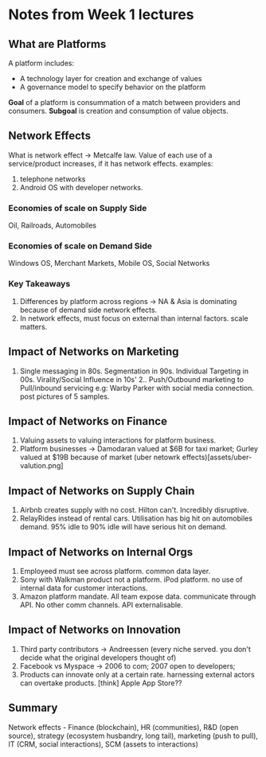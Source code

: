 # Notes from Week 1 lectures

## What are Platforms

A platform includes:
* A technology layer for creation and exchange of values
* A governance model to specify behavior on the platform

**Goal** of a platform is consummation of a match between providers and consumers. **Subgoal** is creation and consumption of value objects.

## Network Effects
What is network effect -> Metcalfe law. Value of each use of a service/product increases, if it has network effects.
examples:
1. telephone networks
2. Android OS with developer networks.

### Economies of scale on Supply Side
Oil, Railroads, Automobiles
### Economies of scale on Demand Side
Windows OS, Merchant Markets, Mobile OS, Social Networks

### Key Takeaways
1. Differences by platform across regions -> NA & Asia is dominating because of demand side network effects.
2. In network effects, must focus on external than internal factors. scale matters.

## Impact of Networks on Marketing

1. Single messaging in 80s. Segmentation in 90s. Individual Targeting in 00s. Virality/Social Influence in 10s'
2.. Push/Outbound marketing to Pull/inbound servicing
e.g: Warby Parker with social media connection. post pictures of 5 samples.

## Impact of Networks on Finance

1. Valuing assets to valuing interactions for platform business.
2. Platform businesses -> Damodaran valued at $6B for taxi market; Gurley valued at $19B because of market
(uber netowrk effects)[assets/uber-valution.png]

## Impact of Networks on Supply Chain

1. Airbnb creates supply with no cost. Hilton can't. Incredibly disruptive.
2. RelayRides instead of rental cars. Utilisation has big hit on automobiles demand. 
   95% idle to 90% idle will have serious hit on demand.

## Impact of Networks on Internal Orgs

1. Employeed must see across platform. common data layer.
2. Sony with Walkman product not a platform. iPod platform. no use of internal data for customer interactions.
3. Amazon platform mandate. All team expose data. communicate through API. No other comm channels. API externalisable.

## Impact of Networks on Innovation

1. Third party contributors -> Andreessen (every niche served. you don't decide what the original developers thought of)
2. Facebook vs Myspace -> 2006 to com; 2007 open to developers;
3. Products can innovate only at a certain rate. harnessing external actors can overtake products.
[think] Apple App Store??

## Summary

Network effects - Finance (blockchain), HR (communities), R&D (open source), 
strategy (ecosystem husbandry, long tail), marketing (push to pull), IT (CRM, social interactions), SCM (assets to interactions)
